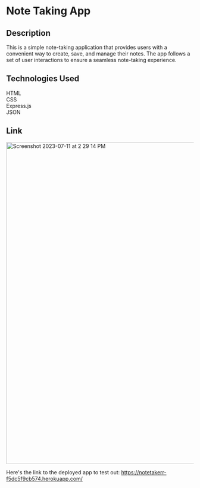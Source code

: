 # Note Taking App

## Description
This is a simple note-taking application that provides users with a convenient way to create, save, and manage their notes. The app follows a set of user interactions to ensure a seamless note-taking experience.

## Technologies Used
HTML 
<br />
CSS
<br />
Express.js 
<br />
JSON

## Link
<img width="863" alt="Screenshot 2023-07-11 at 2 29 14 PM" src="https://github.com/SamanthaJoy13/takeNotes/assets/123443185/35f06443-bd92-4d3b-85c1-24da3c459cc9">


Here's the link to the deployed app to test out: https://notetakerr-f5dc5f9cb574.herokuapp.com/

